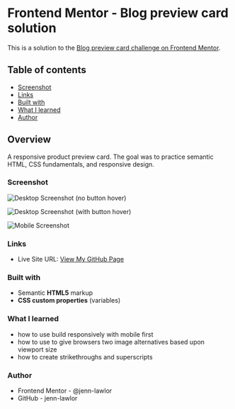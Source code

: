 # Frontend Mentor - Blog preview card solution

This is a solution to the [Blog preview card challenge on Frontend Mentor](https://www.frontendmentor.io/challenges/product-preview-card-component-GO7UmttRfa).

## Table of contents

- [Screenshot](#screenshot)
- [Links](#links)
- [Built with](#built-with)
- [What I learned](#what-i-learned)
- [Author](#author)

## Overview

A responsive product preview card. The goal was to practice semantic HTML, CSS fundamentals, and responsive design.

### Screenshot

![Desktop Screenshot (no button hover)](https://raw.githubusercontent.com/jenn-lawlor/product-preview-card-component/main/assets/images/desktop-version.png)

![Desktop Screenshot (with button hover)](https://raw.githubusercontent.com/jenn-lawlor/product-preview-card-component/main/assets/images/desktop-version-hover.png)

![Mobile Screenshot](https://raw.githubusercontent.com/jenn-lawlor/product-preview-card-component/main/assets/images/mobile-version.png)

### Links

- Live Site URL: [View My GitHub Page](https://jenn-lawlor.github.io/product-preview-card-component)

### Built with

- Semantic **HTML5** markup
- **CSS custom properties** (variables)

### What I learned

- how to use build responsively with mobile first
- how to use <picture> to give browsers two image alternatives based upon viewport size
- how to create strikethroughs and superscripts

### Author

- Frontend Mentor - @jenn-lawlor
- GitHub - jenn-lawlor
